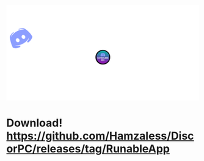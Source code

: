 ![alt text](https://github.com/Hamzaless/DiscorPC/blob/master/DiscorPC.png?raw=true)
# Download! https://github.com/Hamzaless/DiscorPC/releases/tag/RunableApp
